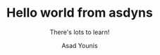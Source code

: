 ---
layout: post
title: Hello world from asdyns
subtitle: There's lots to learn!
gh-repo: kdaattali/beautiful-jekyll
gh-badge: [star, fork, follow]
tags: [test]
comments: true
author: Asad Younis
---